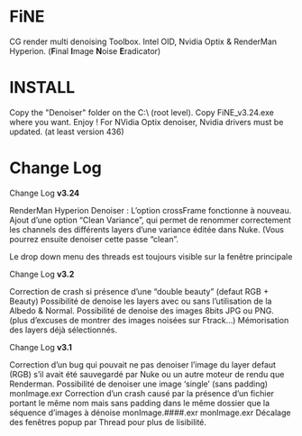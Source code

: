 # FiNE
CG render multi denoising Toolbox. 
Intel OID, Nvidia Optix & RenderMan Hyperion.
(**F**inal **I**mage **N**oise **E**radicator)


# INSTALL
Copy the "Denoiser" folder on the C:\ (root level).
Copy FiNE_v3.24.exe where you want.
Enjoy !
For NVidia Optix denoiser, Nvidia drivers must be updated. (at least version 436)


# Change Log
Change Log **v3.24**

RenderMan Hyperion Denoiser :
L’option crossFrame fonctionne à nouveau.
Ajout d’une option “Clean Variance”, qui permet de renommer correctement les channels des différents layers d’une variance éditée dans Nuke. (Vous pourrez ensuite denoiser cette passe “clean”.

Le drop down menu des threads est toujours visible sur la fenêtre principale


Change Log **v3.2**

Correction de crash si présence d’une “double beauty” (defaut RGB + Beauty)
Possibilité de denoise les layers avec ou sans l’utilisation de la Albedo & Normal.
Possibilité de denoise des images 8bits JPG ou PNG. (plus d’excuses de montrer des images noisées sur Ftrack…)
Mémorisation des layers déjà sélectionnés.


Change Log **v3.1**

Correction d’un bug qui pouvait ne pas denoiser l’image du layer defaut (RGB) s’il avait été sauvegardé par Nuke ou un autre moteur de rendu que Renderman.
Possibilité de denoiser une image ‘single’ (sans padding) monImage.exr
Correction d’un crash causé par la présence d’un fichier portant le même nom mais sans padding dans le même dossier que la séquence d’images à dénoise monImage.####.exr
monImage.exr
Décalage des fenêtres popup par Thread pour plus de lisibilité.

